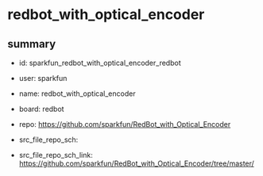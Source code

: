 # redbot_with_optical_encoder
 
## summary 
* id: sparkfun_redbot_with_optical_encoder_redbot
* user: sparkfun
* name: redbot_with_optical_encoder
* board: redbot
* repo: https://github.com/sparkfun/RedBot_with_Optical_Encoder



* src_file_repo_sch: 
* src_file_repo_sch_link: https://github.com/sparkfun/RedBot_with_Optical_Encoder/tree/master/






